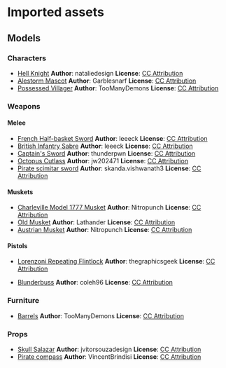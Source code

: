 # Imported assets
## Models
### Characters
- [Hell Knight](https://sketchfab.com/3d-models/doom-hell-knight-2ff3458809da4f3d867a9edfc3ee5f43)
  **Author**: nataliedesign
  **License**: [CC Attribution](http://creativecommons.org/licenses/by/4.0/)
- [Alestorm Mascot](https://sketchfab.com/3d-models/alestorm-mascot-fanart-742b60edb06f4801a0df289afc038058)
  **Author**: Garblesnarf
  **License**: [CC Attribution](http://creativecommons.org/licenses/by/4.0/)
- [Possessed Villager](https://sketchfab.com/3d-models/possessed-villager-60e39b9f42cc418887eea45157f24e42)
  **Author**: TooManyDemons
  **License**: [CC Attribution](http://creativecommons.org/licenses/by/4.0/)

### Weapons
#### Melee
- [French Half-basket Sword](https://sketchfab.com/3d-models/french-half-basket-sword-of-1750-9c131770c72549b1bc8d29c2c5665212)
  **Author**: leeeck
  **License**: [CC Attribution](http://creativecommons.org/licenses/by/4.0/)
- [British Infantry Sabre](https://sketchfab.com/3d-models/british-1803-slot-hilt-infantry-sabre-d3cfc74714a74262859cb78fb7e58fde)
  **Author**: leeeck
  **License**: [CC Attribution](http://creativecommons.org/licenses/by/4.0/)
- [Captain's Sword](https://sketchfab.com/3d-models/captains-sword-2c270885cd55439bb919fe7d69c01c70)
  **Author**: thunderpwn
  **License**: [CC Attribution](http://creativecommons.org/licenses/by/4.0/)
- [Octopus Cutlass](https://sketchfab.com/3d-models/octopus-cutlass-f5ba95d8409a44f180ab84e361183d4a)
  **Author**: jw202471
  **License**: [CC Attribution](http://creativecommons.org/licenses/by/4.0/)
- [Pirate scimitar sword](https://sketchfab.com/3d-models/pirate-scimitar-sword-8d5a1d586c554cb0b4afacee0388612e)
  **Author**: skanda.vishwanath3
  **License**: [CC Attribution](http://creativecommons.org/licenses/by/4.0/)

#### Muskets
- [Charleville Model 1777 Musket](https://sketchfab.com/3d-models/charleville-model-1777-musket-5fe8c3aa1a454d559e768f1556950082)
  **Author**: Nitropunch
  **License**: [CC Attribution](http://creativecommons.org/licenses/by/4.0/)
- [Old Musket](https://sketchfab.com/3d-models/old-musket-48f60e8cc54f4e64961f2e3ebcac5432)
  **Author**: Lathander
  **License**: [CC Attribution](http://creativecommons.org/licenses/by/4.0/)
- [Austrian Musket](https://sketchfab.com/3d-models/austrian-musket-434934d2db8f48d0aa8e964164de47bc)
  **Author**: Nitropunch
  **License**: [CC Attribution](http://creativecommons.org/licenses/by/4.0/)

#### Pistols
- [Lorenzoni Repeating Flintlock](https://sketchfab.com/3d-models/lorenzoni-repeating-flintlock-d01bda3588dc47e1923bb13ba6cdd9d3)
  **Author**: thegraphicsgeek
  **License**: [CC Attribution](http://creativecommons.org/licenses/by/4.0/)

- [Blunderbuss](https://sketchfab.com/3d-models/blunderbuss-4d266138c7c24d3ba5c14eb6553207a3)
  **Author**: coleh96
  **License**: [CC Attribution](http://creativecommons.org/licenses/by/4.0/)

### Furniture
- [Barrels](https://sketchfab.com/3d-models/barrels-1009f5c51391437e9ed2b97f04b9af31)
  **Author**: TooManyDemons
  **License**: [CC Attribution](http://creativecommons.org/licenses/by/4.0/)

### Props
- [Skull Salazar](https://sketchfab.com/3d-models/skull-salazar-downloadable-eeed09437afb4e1ea8a6ff3b0e9964ad)
  **Author**: jvitorsouzadesign
  **License**: [CC Attribution](http://creativecommons.org/licenses/by/4.0/)
- [Pirate compass](https://sketchfab.com/3d-models/pirate-compass-3a51cfca26b34da7a8ac02af373cd130)
  **Author**: VincentBrindisi
  **License**: [CC Attribution](http://creativecommons.org/licenses/by/4.0/)
